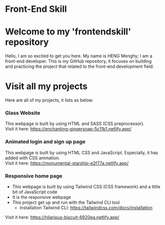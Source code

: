 # Front-End Skill            

# Welcome to my 'frontendskill' repository 
   Hello, I am so excited to get you here. My name is HENG Menghy; I am a front-end developer.
   This is my GitHub repository, it focuses on building and practicing the project that related to the front-end development field.

# Visit all my projects
   Here are all of my projects, it lists as below:
   
   ### Glass Website
   This webpage is built by using HTML and SASS (CSS preprocessor).<br>
   Visit it here: https://enchanting-gingersnap-5c11b1.netlify.app/

   ### Animated login and sign up page
   This webpage is built by using HTML CSS and JavaScript. Especially, it has added with CSS animation.<br>
   Visit it here: https://monumental-starship-e2f77a.netlify.app/

   ### Responsive home page
   - This webpage is built by using Tailwind CSS (CSS framework) and a little bit of JavaScript code
   - It is the responsive webpage
   - This project get up and run with the Tailwind CLI tool
     - Installation Tailwind CLI: https://tailwindcss.com/docs/installation
   
   
   Visit it here: https://hilarious-biscuit-6920ea.netlify.app/
  
